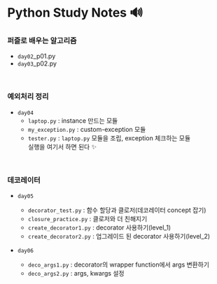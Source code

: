 # Python Study Notes 🔊

### 퍼즐로 배우는 알고리즘
- `day02`_p01.py
- `day03`_p02.py

<br>

### 예외처리 정리
- `day04`
    - `laptop.py` : instance 만드는 모듈
    - `my_exception.py` : custom-exception 모듈
    - `tester.py` : `laptop.py` 모듈을 조립, exception 체크하는 모듈 \
    실행을 여기서 하면 된다 ✨

<br>

### 데코레이터
- `day05`
    - `decorator_test.py` : 함수 할당과 클로저(데코레이터 concept 잡기) 
    - `closure_practice.py` : 클로저와 더 친해지기
    - `create_decorator1.py` : decorator 사용하기(level_1)
    - `create_decorator2.py` : 업그레이드 된 decorator 사용하기(level_2) 
    
- `day06`
    - `deco_args1.py` : decorator의 wrapper function에서 args 변환하기
    - `deco_args2.py` : args, kwargs 설정

